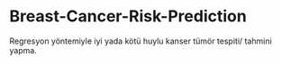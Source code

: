 # Breast-Cancer-Risk-Prediction

Regresyon yöntemiyle iyi yada kötü huylu kanser tümör tespiti/ tahmini yapma.
